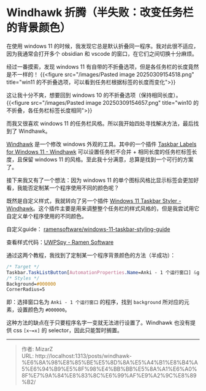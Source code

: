 # Windhawk 折腾（半失败：改变任务栏的背景颜色）

在使用 windows 11 的时候，我发现它总是默认折叠同一程序。我对此很不适应，因为我通常会打开多个 obsidian 和 vscode 的窗口，在它们之间切换十分麻烦。

经过一番摸索，发现 windows 11 有自带的不折叠选项，但是各任务栏的长度竟然是不一样的！
{{&lt;figure src=&#34;/images/Pasted image 20250309154518.png&#34; title=&#34;win11 的不折叠选项，可以看到任务栏根据标签的长度而变化&#34;&gt;}}

这让我十分不爽，想要回到 windows 10 的不折叠选项（保持相同长度）。
{{&lt;figure src=&#34;/images/Pasted image 20250309154657.png&#34; title=&#34;win10 的不折叠，各任务栏标签长度相同&#34;&gt;}}

而我又很喜欢 windows 11 的任务栏风格。所以我开始四处寻找解决方法，最后找到了 Windhawk。

[Windhawk](https://windhawk.net/) 是一个修改 windows 外观的工具。其中的一个插件 [Taskbar Labels for Windows 11 - Windhawk](https://windhawk.net/mods/taskbar-labels) 可以设置任务栏不合并 &#43; 相同长度的任务栏标签长度，且保留 windows 11 的风格。至此我十分满意，总算是找到一个可行的方案了。

接下来我又有了一个想法：因为 windows 11 的单个图标风格比显示标签会更加好看，我能否定制某一个程序使用不同的颜色呢？

既然是自定义样式，我就转向了另一个插件 [Windows 11 Taskbar Styler - Windhawk](https://windhawk.net/mods/windows-11-taskbar-styler)。这个插件主要是用来调整整个任务栏的样式风格的，但是我尝试用它自定义单个程序使用的不同颜色。

自定义guide： [ramensoftware/windows-11-taskbar-styling-guide](https://github.com/ramensoftware/windows-11-taskbar-styling-guide/blob/main/README.md)

查看样式代码：[UWPSpy - Ramen Software](https://ramensoftware.com/uwpspy)

通过这两个教程，我找到了定制某一个程序背景颜色的方法（半成功）：

```css
/* Target */
Taskbar.TaskListButton[AutomationProperties.Name=Anki - 1 个运行窗口] &gt; Taskbar.TaskListLabeledButtonPanel &gt; Border#BackgroundElement
/* Styles */
Background=#000000
CornerRadius=5
```

即：选择窗口名为 `Anki - 1 个运行窗口` 的程序，找到 `background` 所对应的元素，设置颜色为 `#000000`。

这种方法的缺点在于只要程序名字一变就无法进行设置了。Windhawk 也没有提供 css `[x~=x]` 的 selector，因此只能暂时搁置。

---

> 作者: MizarZ  
> URL: http://localhost:1313/posts/windhawk-%E6%8A%98%E8%85%BE%E5%8D%8A%E5%A4%B1%E8%B4%A5%E6%94%B9%E5%8F%98%E4%BB%BB%E5%8A%A1%E6%A0%8F%E7%9A%84%E8%83%8C%E6%99%AF%E9%A2%9C%E8%89%B2/  

